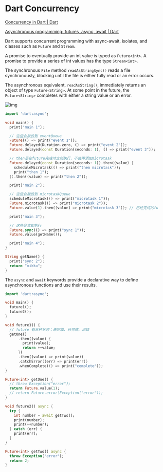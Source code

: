 # Dart Concurrency

[Concurrency in Dart | Dart](https://dart.dev/guides/language/concurrency)

[Asynchronous programming: futures, async, await | Dart](https://dart.dev/codelabs/async-await)

Dart supports concurrent programming with async-await, isolates, and classes such as `Future` and `Stream`.

A promise to eventually provide an int value is typed as `Future<int>`. A promise to provide a series of int values has the type `Stream<int>`.

The synchronous `File` method `readAsStringSync()` reads a file synchronously, blocking until the file is either fully read or an error occurs.

The asynchronous equivalent, `readAsString()`, immediately returns an object of type `Future<String>`. At some point in the future, the `Future<String>` completes with either a string value or an error.

![img](/img/13D9F70F-C26E-495F-83FF-31A4D4AA9BC1.png)

```dart title='demo1.dart'
import 'dart:async';

void main() {
  print("main 1");

  // 这些会被放到 eventQueue
  Future(() => print("event 1"));
  Future.delayed(Duration.zero, () => print("event 2"));
  Future.delayed(const Duration(seconds: 1), () => print("event 3"));

  // then是在future完成时立刻执行，不会再添加microtask
  Future.delayed(const Duration(seconds: 1)).then((value) {
    scheduleMicrotask(() => print("then microtask"));
    print("then 1");
  }).then((value) => print("then 2"));

  print("main 2");

  // 这些会被放到 microtaskQueue
  scheduleMicrotask(() => print("microtask 1"));
  Future.microtask(() => print("microtask 2"));
  Future.value(1).then((value) => print("microtask 3")); // 已经完成的future使用then，会被添加到microtask

  print("main 3");

  // 这些会立即执行
  Future.sync(() => print("sync 1"));
  Future.value(getName());

  print("main 4");
}

String getName() {
  print("sync 2");
  return "mikko";
}
```

The `async` and `await` keywords provide a declarative way to define asynchronous functions and use their results.

```dart title='demo2.dart'
import 'dart:async';

void main() {
  future1();
  future2();
}

void future1() {
  // future 有三种状态：未完成、已完成、出错
  getOne()
      .then((value) {
        print(value);
        return ++value;
      })
      .then((value) => print(value))
      .catchError((err) => print(err))
      .whenComplete(() => print("complete"));
}

Future<int> getOne() {
  // throw Exception("error");
  return Future.value(1);
  // return Future.error(Exception("error"));
}

void future2() async {
  try {
    int number = await getTwo();
    print(number);
    print(++number);
  } catch (err) {
    print(err);
  }
}

Future<int> getTwo() async {
  throw Exception("error");
  return 2;
}
```
